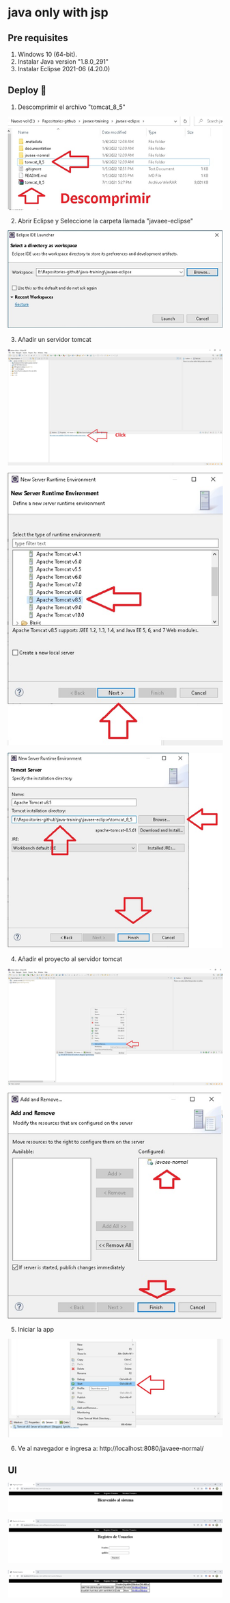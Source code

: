 # java only with jsp

## Pre requisites

1. Windows 10 (64-bit).
2. Instalar Java version "1.8.0_291"
3. Instalar Eclipse 2021-06 (4.20.0)

## Deploy 🚀

1. Descomprimir el archivo "tomcat_8_5"

<p align="center">
  <img src="documentation/a.jpg">
</p>

2. Abrir Eclipse y Seleccione la carpeta llamada "javaee-eclipse" 

<p align="center">
  <img src="documentation/b.jpg">
</p>

3. Añadir un servidor tomcat

<p align="center">
  <img src="documentation/c.jpg">
</p>

<p align="center">
  <img src="documentation/d.jpg">
</p>

<p align="center">
  <img src="documentation/e.jpg">
</p>

4. Añadir el proyecto al servidor tomcat

<p align="center">
  <img src="documentation/f.jpg">
</p>

<p align="center">
  <img src="documentation/g.jpg">
</p>

5. Iniciar la app
<p align="center">
  <img src="documentation/h.jpg">
</p>

6. Ve al navegador e ingresa a: http://localhost:8080/javaee-normal/

## UI

<p align="center">
  <img src="documentation/02.jpg">
</p>

<p align="center">
  <img src="documentation/03.jpg">
</p>

<p align="center">
  <img src="documentation/04.jpg">
</p>